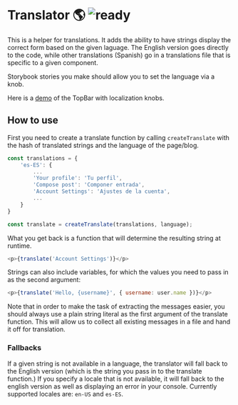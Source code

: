 # Translator :earth_americas: ![ready](status-images/ready.svg)

This is a helper for translations. It adds the ability to have strings display the correct form based on the given laguage. The English version goes directly to the code, while other translations (Spanish) go in a translations file that is specific to a given component.

Storybook stories you make should allow you to set the language via a knob.

Here is a [demo](http://localhost:8001/?knob-Size=250&knob-Color=%234A90E2&knob-Font=helvetica&knob-Blog%20Name=Gizmodo&knob-Locale=es&knob-isOpen=true&selectedKind=TopBar&selectedStory=TopBar&full=0&down=1&left=1&panelRight=0&downPanel=kadirahq%2Fstorybook-addon-knobs) of the TopBar with localization knobs.

## How to use

First you need to create a translate function by calling `createTranslate` with the hash of translated strings and the language of the page/blog.

```javascript
const translations = {
	'es-ES': {
		...
		'Your profile': 'Tu perfil',
		'Compose post': 'Componer entrada',
		'Account Settings': 'Ajustes de la cuenta',
		...
	}
}

const translate = createTranslate(translations, language);
```

What you get back is a function that will determine the resulting string at runtime.

```javascript
<p>{translate('Account Settings')}</p>
```

Strings can also include variables, for which the values you need to pass in as the second argument:

```javascript
<p>{translate('Hello, {username}', { username: user.name })}</p>
```

Note that in order to make the task of extracting the messages easier, you should always use a plain string literal as the first argument of the translate function. This will allow us to collect all existing messages in a file and hand it off for translation.

### Fallbacks
If a given string is not available in a language, the translator will fall back to the English version (which is the string you pass in to the translate function.)
If you specify a locale that is not available, it will fall back to the english version as well as displaying an error in your console.
Currently supported locales are: `en-US` and `es-ES`.